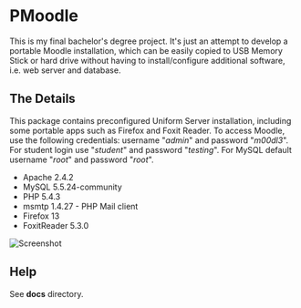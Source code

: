 PMoodle
=======

This is my final bachelor's degree project. It's just an attempt to develop a portable Moodle installation, which can be easily copied to USB Memory Stick or hard drive without having to install/configure additional software, i.e. web server and database.

The Details
-----------

This package contains preconfigured Uniform Server installation, including some portable apps such as Firefox and Foxit Reader.
To access Moodle, use the following credentials: username "*admin*" and password "*m00dl3*". For student login use "*student*" and password "*testing*". For MySQL default username "*root*" and password "*root*".

- Apache 2.4.2
- MySQL 5.5.24-community
- PHP 5.4.3
- msmtp 1.4.27 - PHP Mail client
- Firefox 13
- FoxitReader 5.3.0

![Screenshot](http://i.imgur.com/tXSQk.png)

Help
----

See **docs** directory.